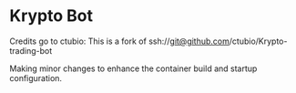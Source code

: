 # Krypto Bot 

Credits go to ctubio: This is a fork of ssh://git@github.com/ctubio/Krypto-trading-bot

Making minor changes to enhance the container build and startup configuration.   
